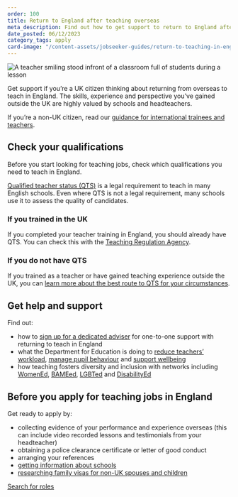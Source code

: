 ```yaml
---
order: 100
title: Return to England after teaching overseas
meta_description: Find out how to get support to return to England after teaching outside the UK and bring your skills and experience back to an English classroom.
date_posted: 06/12/2023
category_tags: apply
card-image: "/content-assets/jobseeker-guides/return-to-teaching-in-england/return-to-england-after-teaching-overseas.jpg"
---
```


![A teacher smiling stood infront of a classroom full of students during a lesson](/content-assets/jobseeker-guides/DFE_Southfeilds_Room-A360_10445_Stephen-Jedge-1-800x300.jpg)

Get support if you’re a UK citizen thinking about returning from overseas to teach in England. 
The skills, experience and perspective you’ve gained outside the UK are highly valued by schools and headteachers.

If you’re a non-UK citizen, read our [guidance for international trainees and teachers](https://getintoteaching.education.gov.uk/non-uk-teachers).

## Check your qualifications
Before you start looking for teaching jobs, check which qualifications you need to teach in England.

[Qualified teacher status (QTS)](https://www.gov.uk/guidance/qualified-teacher-status-qts) is a legal requirement to teach in many English schools. 
Even where QTS is not a legal requirement, many schools use it to assess the quality of candidates.

### If you trained in the UK
If you completed your teacher training in England, you should already have QTS. 
You can check this with the [Teaching Regulation Agency](https://teacherservices.education.gov.uk/SelfService/Login).

### If you do not have QTS
If you trained as a teacher or have gained teaching experience outside the UK, you can [learn more about the best route to QTS for your circumstances](https://www.gov.uk/government/publications/apply-for-qualified-teacher-status-qts-if-you-teach-outside-the-uk/routes-to-qualified-teacher-status-qts-for-teachers-and-those-with-teaching-experience-outside-the-uk).

## Get help and support
Find out:

* how to [sign up for a dedicated adviser](https://getintoteaching.education.gov.uk/teacher-training-adviser/sign_up/identity) for one-to-one support with returning to teach in England
* what the Department for Education is doing to [reduce teachers’ workload](https://www.gov.uk/guidance/school-workload-reduction-toolkit), [manage pupil behaviour](https://behaviourhubs.co.uk/) and [support wellbeing](https://www.gov.uk/guidance/education-staff-wellbeing-charter)
* how teaching fosters diversity and inclusion with networks including [WomenEd](https://womened.com/), [BAMEed](https://www.bameednetwork.com/), [LGBTed](https://lgbted.uk/) and [DisabilityEd](https://twitter.com/disability_ed)

## Before you apply for teaching jobs in England
Get ready to apply by:

* collecting evidence of your performance and experience overseas (this can include video recorded lessons and testimonials from your headteacher)
* obtaining a police clearance certificate or letter of good conduct 
* arranging your references
* [getting information about schools](https://get-information-schools.service.gov.uk/)
* [researching family visas for non-UK spouses and children](https://www.gov.uk/uk-family-visa)



<a href="https://teaching-vacancies.service.gov.uk/jobs?keyword=&location=" class="govuk-button">Search for roles</a>
